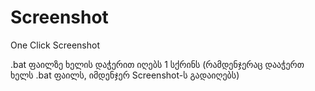 # Screenshot
One Click Screenshot



.bat ფაილზე ხელის დაჭერით იღებს 1 სქრინს (რამდენჯერაც დააჭერთ ხელს .bat ფაილს, იმდენჯერ Screenshot-ს გადაიღებს)
